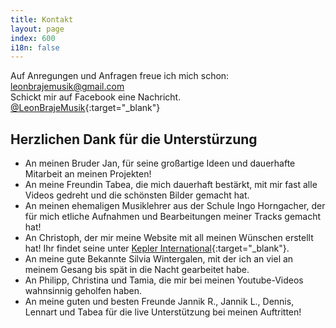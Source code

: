 ```yaml
---
title: Kontakt
layout: page
index: 600
i18n: false
---
```


Auf Anregungen und Anfragen freue ich mich schon: <leonbrajemusik@gmail.com>  
Schickt mir auf Facebook eine Nachricht. [@LeonBrajeMusik](https://www.facebook.com/LeonBrajeMusik/){:target="_blank"}

Herzlichen Dank für die Unterstürzung
-------------------------------------

* An meinen Bruder Jan, für seine großartige Ideen und dauerhafte Mitarbeit an meinen Projekten!
* An meine Freundin Tabea, die mich dauerhaft bestärkt, mit mir fast alle Videos gedreht und die schönsten Bilder gemacht hat. 
* An meinen ehemaligen Musiklehrer aus der Schule Ingo Horngacher, der für mich etliche Aufnahmen und Bearbeitungen meiner Tracks gemacht hat!
* An Christoph, der mir meine Website mit all meinen Wünschen erstellt hat! Ihr findet seine unter [Kepler International](https://kepler.international){:target="_blank"}.
* An meine gute Bekannte Silvia Wintergalen, mit der ich an viel an meinem Gesang bis spät in die Nacht gearbeitet habe. 
* An Philipp, Christina und Tamia, die mir bei meinen Youtube-Videos wahnsinnig geholfen haben.
* An meine guten und besten Freunde Jannik R., Jannik L., Dennis, Lennart und Tabea für die live Unterstützung bei meinen Auftritten! 
